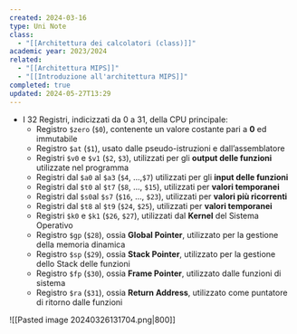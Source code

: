 ```yaml
---
created: 2024-03-16
type: Uni Note
class:
  - "[[Architettura dei calcolatori (class)]]"
academic year: 2023/2024
related:
  - "[[Architettura MIPS]]"
  - "[[Introduzione all'architettura MIPS]]"
completed: true
updated: 2024-05-27T13:29
---
```

- I 32 Registri, indicizzati da 0 a 31, della CPU principale:
	- Registro `$zero` (`$0`), contenente un valore costante pari a **0** ed immutabile
	- Registro `$at` (`$1`), usato dalle pseudo-istruzioni e dall’assemblatore
	- Registri `$v0` e `$v1` (`$2`, `$3`), utilizzati per gli **output delle funzioni** utilizzate nel programma
	- Registri dal `$a0` al `$a3` (`$4`, ...,`$7`) utilizzati per gli **input delle funzioni**
	- Registri dal `$t0` al `$t7` (`$8`, ..., `$15`), utilizzati per **valori temporanei**
	- Registri dal `$s0`al `$s7` (`$16`, ..., `$23`), utilizzati per **valori più ricorrenti**
	- Registri dal `$t8` al `$t9` (`$24`, `$25`), utilizzati per **valori temporanei**
	- Registri `$k0` e `$k1` (`$26`, `$27`), utilizzati dal **Kernel** del Sistema Operativo
	- Registro `$gp` (`$28`), ossia **Global Pointer**, utilizzato per la gestione della memoria dinamica
	- Registro `$sp` (`$29`), ossia **Stack Pointer**, utilizzato per la gestione dello Stack delle funzioni
	- Registro `$fp` (`$30`), ossia **Frame Pointer**, utilizzato dalle funzioni di sistema
	- Registro `$ra` (`$31`), ossia **Return Address**, utilizzato come puntatore di ritorno dalle funzioni

![[Pasted image 20240326131704.png|800]]